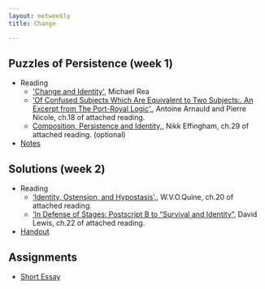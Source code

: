 ```yaml
---
layout: metweekly
title: Change

---
```



## Puzzles of Persistence (week 1)

+ Reading
	+ ['Change and Identity',](Rea.pdf) Michael Rea
	+ [‘Of Confused Subjects Which Are Equivalent to Two Subjects:. An Excerpt from The Port-Royal Logic’,](/metaphysics/big.pdf), Antoine Arnauld and Pierre Nicole, ch.18 of attached reading.
	+ [Composition, Persistence and Identity,](/metaphysics/Routledge.pdf), Nikk Effingham, ch.29 of attached reading. (optional)
+ [Notes](Handout.pdf)


## Solutions (week 2)

+ Reading
	+ [‘Identity, Ostension, and Hypostasis’,](/metaphysics/big/pdf), W.V.O.Quine, ch.20 of attached reading. 
	+ [‘In Defense of Stages: Postscript B to “Survival and Identity”,](/metaphysics/big.pdf) David Lewis, ch.22 of attached reading. 
+ [Handout](Handout.pdf)

## Assignments
+ [Short Essay](essay)